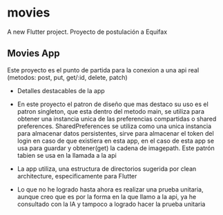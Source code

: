 # movies

A new Flutter project.
Proyecto de postulación a Equifax

## Movies App

Este proyecto es el punto de partida para la conexion a una api real (metodos: post, put, get/:id, delete, patch)

* Detalles destacables de la app

- En este proyecto el patron de diseño que mas destaco su uso es el patron singleton, que esta dentro del metodo main, se utiliza para obtener una instancia unica de las preferencias compartidas o shared preferences. SharedPreferences se utiliza como una unica instancia para almacenar datos persistentes, sirve para almacenar el token del login en caso de que existiera en esta app, en el caso de esta app se usa para guardar y obtener(get) la cadena de imagepath. Este patrón tabien se usa en la llamada a la api

- La app utiliza, una estructura de directorios sugerida por clean architecture, especificamente para Flutter

- Lo que no he logrado hasta ahora es realizar una prueba unitaria, aunque creo que es por la forma en la que llamo a la api, ya he consultado con la IA y tampoco a logrado hacer la prueba unitaria